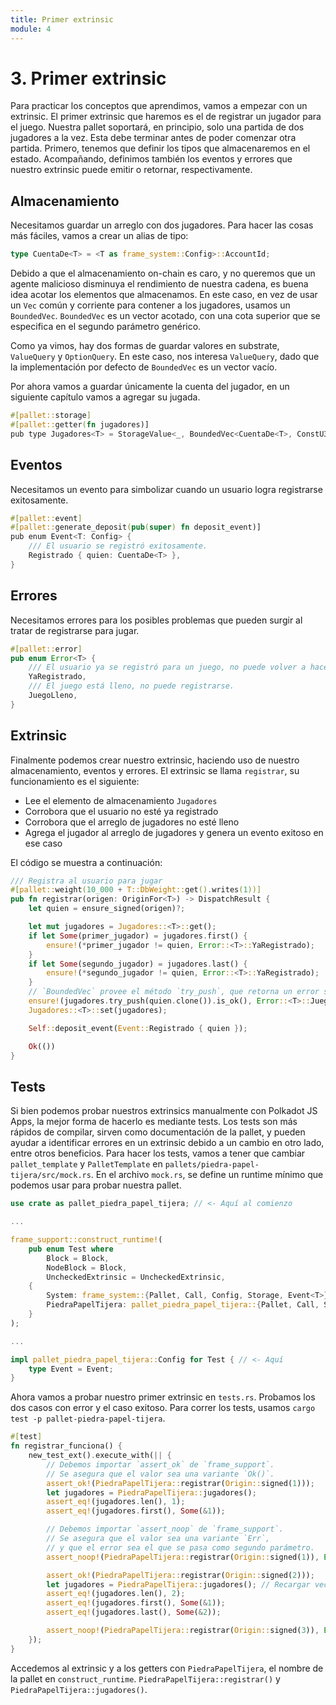 ```yaml
---
title: Primer extrinsic
module: 4
---
```


# 3. Primer extrinsic

Para practicar los conceptos que aprendimos, vamos a empezar con un extrinsic.
El primer extrinsic que haremos es el de registrar un jugador para el juego.
Nuestra pallet soportará, en principio, solo una partida de dos jugadores a la vez.
Esta debe terminar antes de poder comenzar otra partida.
Primero, tenemos que definir los tipos que almacenaremos en el estado.
Acompañando, definimos también los eventos y errores que nuestro extrinsic puede emitir o retornar, respectivamente.

## Almacenamiento

Necesitamos guardar un arreglo con dos jugadores.
Para hacer las cosas más fáciles, vamos a crear un alias de tipo:

```rust
type CuentaDe<T> = <T as frame_system::Config>::AccountId;
```

Debido a que el almacenamiento on-chain es caro, y no queremos que un agente malicioso disminuya el rendimiento de nuestra cadena, es buena idea acotar los elementos que almacenamos.
En este caso, en vez de usar un `Vec` común y corriente para contener a los jugadores, usamos un `BoundedVec`.
`BoundedVec` es un vector acotado, con una cota superior que se especifica en el segundo parámetro genérico.

Como ya vimos, hay dos formas de guardar valores en substrate, `ValueQuery` y `OptionQuery`.
En este caso, nos interesa `ValueQuery`, dado que la implementación por defecto de `BoundedVec` es un vector vacío.

Por ahora vamos a guardar únicamente la cuenta del jugador, en un siguiente capítulo vamos a agregar su jugada.

```rust
#[pallet::storage]
#[pallet::getter(fn jugadores)]
pub type Jugadores<T> = StorageValue<_, BoundedVec<CuentaDe<T>, ConstU32<2>>, ValueQuery>;
```

## Eventos

Necesitamos un evento para simbolizar cuando un usuario logra registrarse exitosamente.

```rust
#[pallet::event]
#[pallet::generate_deposit(pub(super) fn deposit_event)]
pub enum Event<T: Config> {
	/// El usuario se registró exitosamente.
	Registrado { quien: CuentaDe<T> },
}
```

## Errores

Necesitamos errores para los posibles problemas que pueden surgir al tratar de registrarse para jugar.

```rust
#[pallet::error]
pub enum Error<T> {
	/// El usuario ya se registró para un juego, no puede volver a hacerlo.
	YaRegistrado,
	/// El juego está lleno, no puede registrarse.
	JuegoLleno,
}
```

## Extrinsic

Finalmente podemos crear nuestro extrinsic, haciendo uso de nuestro almacenamiento, eventos y errores.
El extrinsic se llama `registrar`, su funcionamiento es el siguiente:
- Lee el elemento de almacenamiento `Jugadores`
- Corrobora que el usuario no esté ya registrado
- Corrobora que el arreglo de jugadores no esté lleno
- Agrega el jugador al arreglo de jugadores y genera un evento exitoso en ese caso

El código se muestra a continuación:

```rust
/// Registra al usuario para jugar
#[pallet::weight(10_000 + T::DbWeight::get().writes(1))]
pub fn registrar(origen: OriginFor<T>) -> DispatchResult {
	let quien = ensure_signed(origen)?;

	let mut jugadores = Jugadores::<T>::get();
	if let Some(primer_jugador) = jugadores.first() {
		ensure!(*primer_jugador != quien, Error::<T>::YaRegistrado);
	}
	if let Some(segundo_jugador) = jugadores.last() {
		ensure!(*segundo_jugador != quien, Error::<T>::YaRegistrado);
	}
	// `BoundedVec` provee el método `try_push`, que retorna un error si está lleno.
	ensure!(jugadores.try_push(quien.clone()).is_ok(), Error::<T>::JuegoLleno);
	Jugadores::<T>::set(jugadores);

	Self::deposit_event(Event::Registrado { quien });

	Ok(())
}
```

## Tests

Si bien podemos probar nuestros extrinsics manualmente con Polkadot JS Apps, la mejor forma de hacerlo es mediante tests.
Los tests son más rápidos de compilar, sirven como documentación de la pallet, y pueden ayudar a identificar errores en un extrinsic debido a un cambio en otro lado, entre otros beneficios.
Para hacer los tests, vamos a tener que cambiar `pallet_template` y `PalletTemplate` en `pallets/piedra-papel-tijera/src/mock.rs`.
En el archivo `mock.rs`, se define un runtime mínimo que podemos usar para probar nuestra pallet.

```rust
use crate as pallet_piedra_papel_tijera; // <- Aquí al comienzo

...

frame_support::construct_runtime!(
	pub enum Test where
		Block = Block,
		NodeBlock = Block,
		UncheckedExtrinsic = UncheckedExtrinsic,
	{
		System: frame_system::{Pallet, Call, Config, Storage, Event<T>},
		PiedraPapelTijera: pallet_piedra_papel_tijera::{Pallet, Call, Storage, Event<T>}, // <- Aquí
	}
);

...

impl pallet_piedra_papel_tijera::Config for Test { // <- Aquí
	type Event = Event;
}
```

Ahora vamos a probar nuestro primer extrinsic en `tests.rs`.
Probamos los dos casos con error y el caso exitoso.
Para correr los tests, usamos `cargo test -p pallet-piedra-papel-tijera`.

```rust
#[test]
fn registrar_funciona() {
	new_test_ext().execute_with(|| {
		// Debemos importar `assert_ok` de `frame_support`.
		// Se asegura que el valor sea una variante `Ok()`.
		assert_ok!(PiedraPapelTijera::registrar(Origin::signed(1)));
		let jugadores = PiedraPapelTijera::jugadores();
		assert_eq!(jugadores.len(), 1);
		assert_eq!(jugadores.first(), Some(&1));

		// Debemos importar `assert_noop` de `frame_support`.
		// Se asegura que el valor sea una variante `Err`,
		// y que el error sea el que se pasa como segundo parámetro.
		assert_noop!(PiedraPapelTijera::registrar(Origin::signed(1)), Error::<Test>::YaRegistrado);

		assert_ok!(PiedraPapelTijera::registrar(Origin::signed(2)));
		let jugadores = PiedraPapelTijera::jugadores(); // Recargar vector
		assert_eq!(jugadores.len(), 2);
		assert_eq!(jugadores.first(), Some(&1));
		assert_eq!(jugadores.last(), Some(&2));

		assert_noop!(PiedraPapelTijera::registrar(Origin::signed(3)), Error::<Test>::JuegoLleno);
	});
}
```

Accedemos al extrinsic y a los getters con `PiedraPapelTijera`, el nombre de la pallet en `construct_runtime`.
`PiedraPapelTijera::registrar()` y `PiedraPapelTijera::jugadores()`.
